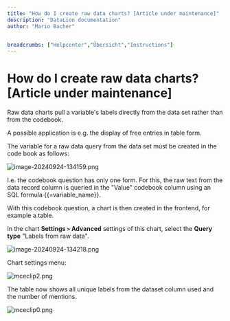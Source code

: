 ```yaml
---
title: "How do I create raw data charts? [Article under maintenance]"
description: "DataLion documentation"
author: "Mario Bacher"


breadcrumbs: ["Helpcenter","Übersicht","Instructions"]
---
```


# How do I create raw data charts? [Article under maintenance]

Raw data charts pull a variable's labels directly from the data set rather than from the codebook.

A possible application is e.g. the display of free entries in table form.

The variable for a raw data query from the data set must be created in the code book as follows:

![image-20240924-134159.png](/img/87523392.png)

I.e. the codebook question has only one form. For this, the raw text from the data record column is queried in the "Value" codebook column using an SQL formula {{=variable\_name}}.

With this codebook question, a chart is then created in the frontend, for example a table.

In the chart **Settings `>` Advanced** settings of this chart, select the **Query type** "Labels from raw data".

![image-20240924-134218.png](/img/87621662.png)

Chart settings menu:

![mceclip2.png](/img/87654456.png)

The table now shows all unique labels from the dataset column used and the number of mentions.

![mceclip0.png](/img/87654449.png)
